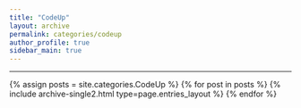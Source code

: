 ```yaml
---
title: "CodeUp"
layout: archive
permalink: categories/codeup
author_profile: true
sidebar_main: true
---
```


<!-- 공백이 포함되어 있는 카테고리 이름의 경우 site.categories.['a b c'] 이런식으로! -->

***

{% assign posts = site.categories.CodeUp %}
{% for post in posts %} {% include archive-single2.html type=page.entries_layout %} {% endfor %}
